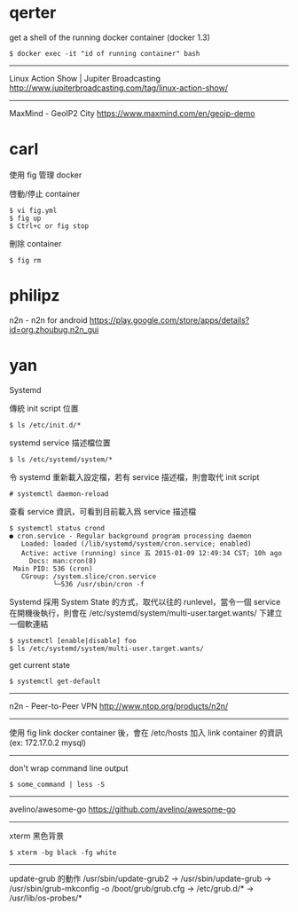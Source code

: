 


# qerter

get a shell of the running docker container (docker 1.3)


    $ docker exec -it "id of running container" bash


------

Linux Action Show | Jupiter Broadcasting
<http://www.jupiterbroadcasting.com/tag/linux-action-show/>  

------

MaxMind - GeoIP2 City
<https://www.maxmind.com/en/geoip-demo>  

# carl


使用 fig 管理 docker 

啓動/停止 container


    $ vi fig.yml
    $ fig up
    $ Ctrl+c or fig stop


刪除 container


    $ fig rm


# philipz

n2n - n2n for android
<https://play.google.com/store/apps/details?id=org.zhoubug.n2n_gui>  

# yan

Systemd

傳統 init script 位置


    $ ls /etc/init.d/*


systemd service 描述檔位置


    $ ls /etc/systemd/system/*


令 systemd 重新載入設定檔，若有 service 描述檔，則會取代 init script


    # systemctl daemon-reload


查看 service 資訊，可看到目前載入爲 service 描述檔


    $ systemctl status crond
    ● cron.service - Regular background program processing daemon
       Loaded: loaded (/lib/systemd/system/cron.service; enabled)
       Active: active (running) since 五 2015-01-09 12:49:34 CST; 10h ago
         Docs: man:cron(8)
     Main PID: 536 (cron)
       CGroup: /system.slice/cron.service
               └─536 /usr/sbin/cron -f


Systemd 採用 System State 的方式，取代以往的 runlevel，當令一個 service 在開機後執行，則會在 /etc/systemd/system/multi-user.target.wants/ 下建立一個軟連結


    $ systemctl [enable|disable] foo
    $ ls /etc/systemd/system/multi-user.target.wants/


get current state


    $ systemctl get-default


------

n2n - Peer-to-Peer VPN
<http://www.ntop.org/products/n2n/>  

--------

使用 fig link docker container 後，會在 /etc/hosts 加入 link container 的資訊 (ex: 172.17.0.2 mysql)

------

don't wrap command line output


    $ some_command | less -S


--------

avelino/awesome-go
<https://github.com/avelino/awesome-go>  

--------

xterm 黑色背景


    $ xterm -bg black -fg white


--------

update-grub 的動作
/usr/sbin/update-grub2 -> /usr/sbin/update-grub -> /usr/sbin/grub-mkconfig -o /boot/grub/grub.cfg -> /etc/grub.d/* -> /usr/lib/os-probes/*